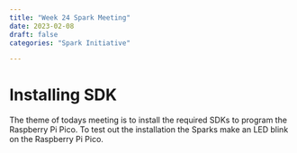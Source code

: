 ```yaml
---
title: "Week 24 Spark Meeting"
date: 2023-02-08
draft: false
categories: "Spark Initiative"

---
```

# Installing SDK
The theme of todays meeting is to install the required SDKs to program the Raspberry Pi Pico. To test out the installation the Sparks make an LED blink on the Raspberry Pi Pico.   